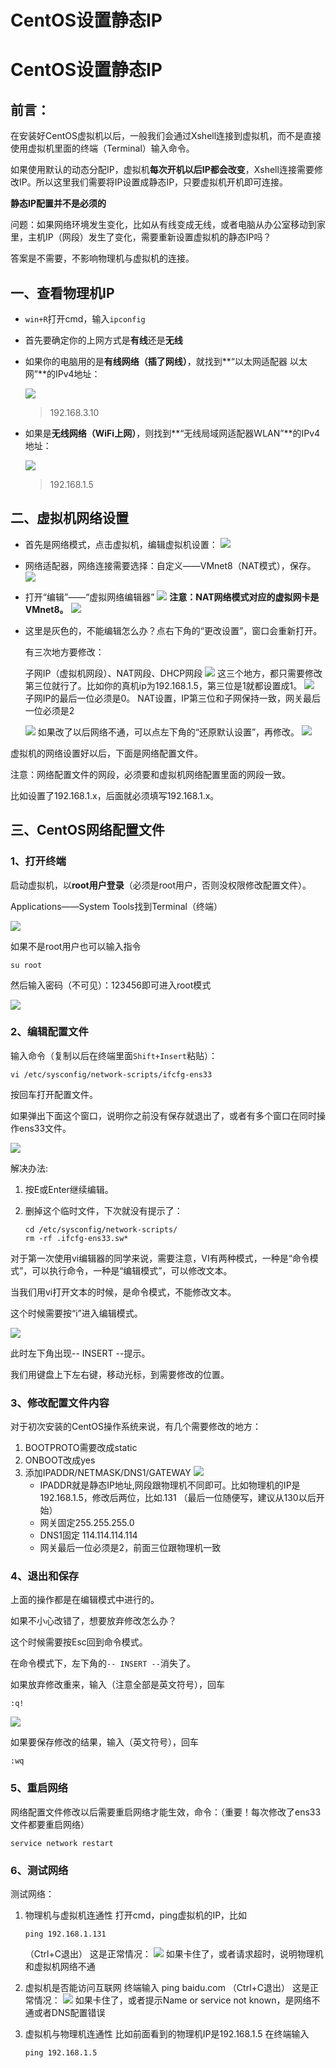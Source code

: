 # CentOS设置静态IP

# CentOS设置静态IP

## 前言：

在安装好CentOS虚拟机以后，一般我们会通过Xshell连接到虚拟机，而不是直接使用虚拟机里面的终端（Terminal）输入命令。

如果使用默认的动态分配IP，虚拟机**每次开机以后IP都会改变**，Xshell连接需要修改IP。所以这里我们需要将IP设置成静态IP，只要虚拟机开机即可连接。

**静态IP配置并不是必须的**

问题：如果网络环境发生变化，比如从有线变成无线，或者电脑从办公室移动到家里，主机IP（网段）发生了变化，需要重新设置虚拟机的静态IP吗？

答案是不需要，不影响物理机与虚拟机的连接。

## 一、查看物理机IP

- `win+R`打开cmd，输入`ipconfig`

- 首先要确定你的上网方式是**有线**还是**无线**

- 如果你的电脑用的是**有线网络（插了网线）**，就找到**“以太网适配器 以太网”**的IPv4地址：

  ![](https://pic.imgdb.cn/item/64a3e4181ddac507cc247eb5.jpg)

  > 192.168.3.10

- 如果是**无线网络（WiFi上网）**，则找到**“无线局域网适配器WLAN”**的IPv4地址：

  ![](https://pic.imgdb.cn/item/64a3e4da1ddac507cc271c26.jpg)

  > 192.168.1.5

## 二、虚拟机网络设置

- 首先是网络模式，点击虚拟机，编辑虚拟机设置：
  ![](https://pic.imgdb.cn/item/64a3e55a1ddac507cc288311.jpg)

- 网络适配器，网络连接需要选择：自定义——VMnet8（NAT模式），保存。
  ![](https://pic.imgdb.cn/item/64a3e58d1ddac507cc290f5f.jpg)
- 打开“编辑”——“虚拟网络编辑器”
  ![](https://pic.imgdb.cn/item/64a3e5bc1ddac507cc29b058.jpg)
  **注意：NAT网络模式对应的虚拟网卡是VMnet8。**
  ![](https://pic.imgdb.cn/item/64a3e5e21ddac507cc2a171a.jpg)

- 这里是灰色的，不能编辑怎么办？点右下角的“更改设置”，窗口会重新打开。

  有三次地方要修改：

  子网IP（虚拟机网段）、NAT网段、DHCP网段
  ![](https://pic.imgdb.cn/item/64a3e6201ddac507cc2acdf5.jpg)
  这三个地方，都只需要修改第三位就行了。比如你的真机ip为192.168.1.5，第三位是1就都设置成1。
  ![](https://pic.imgdb.cn/item/64a3e7e61ddac507cc2efae3.jpg)
  子网IP的最后一位必须是0。
  NAT设置，IP第三位和子网保持一致，网关最后一位必须是2

  ![](https://pic.imgdb.cn/item/64a3e85c1ddac507cc2ff65f.jpg)
  如果改了以后网络不通，可以点左下角的“还原默认设置”，再修改。
  ![](https://pic.imgdb.cn/item/64a3e8c11ddac507cc30dbb7.jpg)

虚拟机的网络设置好以后，下面是网络配置文件。

注意：网络配置文件的网段，必须要和虚拟机网络配置里面的网段一致。

比如设置了192.168.1.x，后面就必须填写192.168.1.x。

## 三、CentOS网络配置文件

### 1、打开终端

启动虚拟机，以**root用户登录**（必须是root用户，否则没权限修改配置文件）。

Applications——System Tools找到Terminal（终端）

![](https://pic.imgdb.cn/item/64a3ea361ddac507cc34235a.jpg)

如果不是root用户也可以输入指令

```
su root
```

然后输入密码（不可见）：123456即可进入root模式

![](https://pic.imgdb.cn/item/64a3e9c81ddac507cc332d92.jpg)

### 2、编辑配置文件

输入命令（复制以后在终端里面`Shift+Insert`粘贴）：

```
vi /etc/sysconfig/network-scripts/ifcfg-ens33
```

按回车打开配置文件。

如果弹出下面这个窗口，说明你之前没有保存就退出了，或者有多个窗口在同时操作ens33文件。

![](https://pic.imgdb.cn/item/64a3ea941ddac507cc34f739.jpg)

解决办法:

1. 按E或Enter继续编辑。

2. 删掉这个临时文件，下次就没有提示了：

   ```
   cd /etc/sysconfig/network-scripts/
   rm -rf .ifcfg-ens33.sw*
   ```



对于第一次使用vi编辑器的同学来说，需要注意，VI有两种模式，一种是“命令模式”，可以执行命令，一种是“编辑模式”，可以修改文本。

当我们用vi打开文本的时候，是命令模式，不能修改文本。

这个时候需要按“i”进入编辑模式。

![](https://pic.imgdb.cn/item/64a3eb091ddac507cc35ec3c.jpg)

此时左下角出现-- INSERT --提示。

我们用键盘上下左右键，移动光标，到需要修改的位置。

### 3、修改配置文件内容

对于初次安装的CentOS操作系统来说，有几个需要修改的地方：

1. BOOTPROTO需要改成static
2. ONBOOT改成yes
3. 添加IPADDR/NETMASK/DNS1/GATEWAY
   ![](https://pic.imgdb.cn/item/64a3ec591ddac507cc38d7bb.jpg)
   - IPADDR就是静态IP地址,网段跟物理机不同即可。比如物理机的IP是192.168.1.5，修改后两位，比如.131 （最后一位随便写，建议从130以后开始）
   - 网关固定255.255.255.0
   - DNS1固定 114.114.114.114
   - 网关最后一位必须是2，前面三位跟物理机一致

### 4、退出和保存

上面的操作都是在编辑模式中进行的。

如果不小心改错了，想要放弃修改怎么办？

这个时候需要按Esc回到命令模式。

在命令模式下，左下角的`-- INSERT --`消失了。

如果放弃修改重来，输入（注意全部是英文符号），回车

`:q!`

![](https://pic.imgdb.cn/item/64a3ecbe1ddac507cc39d757.jpg)

如果要保存修改的结果，输入（英文符号），回车

`:wq`

### 5、重启网络

网络配置文件修改以后需要重启网络才能生效，命令：（重要！每次修改了ens33文件都要重启网络）

```
service network restart
```

### 6、测试网络

测试网络：

1. 物理机与虚拟机连通性
   打开cmd，ping虚拟机的IP，比如

   ```
   ping 192.168.1.131
   ```

    （Ctrl+C退出）
   这是正常情况：
   ![](https://pic.imgdb.cn/item/64a3ed6a1ddac507cc3b9792.jpg)
   如果卡住了，或者请求超时，说明物理机和虚拟机网络不通

2. 虚拟机是否能访问互联网
   终端输入 ping baidu.com （Ctrl+C退出）
   这是正常情况：
   ![](https://pic.imgdb.cn/item/64a3edb81ddac507cc3c697b.jpg)
   如果卡住了，或者提示Name or service not known，是网络不通或者DNS配置错误

3. 虚拟机与物理机连通性
   比如前面看到的物理机IP是192.168.1.5
   在终端输入

   ```
   ping 192.168.1.5
   ```

   

